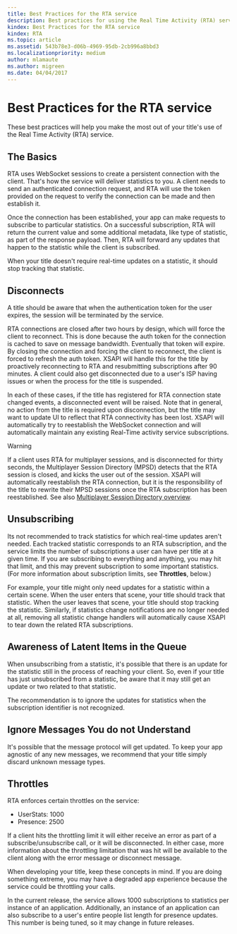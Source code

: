 ```yaml
---
title: Best Practices for the RTA service
description: Best practices for using the Real Time Activity (RTA) service.
kindex: Best Practices for the RTA service
kindex: RTA
ms.topic: article
ms.assetid: 543b78e3-d06b-4969-95db-2cb996a8bbd3
ms.localizationpriority: medium
author: mlamaute
ms.author: migreen
ms.date: 04/04/2017
---
```


# Best Practices for the RTA service

These best practices will help you make the most out of your title's use of the Real Time Activity (RTA) service.


## The Basics

RTA uses WebSocket sessions to create a persistent connection with the client.
That's how the service will deliver statistics to you.
A client needs to send an authenticated connection request, and RTA will use the token provided on the request to verify the connection can be made and then establish it.

Once the connection has been established, your app can make requests to subscribe to particular statistics.
On a successful subscription, RTA will return the current value and some additional metadata, like type of statistic, as part of the response payload.
Then, RTA will forward any updates that happen to the statistic while the client is subscribed.

When your title doesn't require real-time updates on a statistic, it should stop tracking that statistic.


## Disconnects

A title should be aware that when the authentication token for the user expires, the session will be terminated by the service.

RTA connections are closed after two hours by design, which will force the client to reconnect.
This is done because the auth token for the connection is cached to save on message bandwidth.
Eventually that token will expire.
By closing the connection and forcing the client to reconnect, the client is forced to refresh the auth token.
XSAPI will handle this for the title by proactively reconnecting to RTA and resubmitting subscriptions after 90 minutes.
A client could also get disconnected due to a user's ISP having issues or when the process for the title is suspended.

In each of these cases, if the title has registered for RTA connection state changed events, a disconnected event will be raised. Note that in general, no action from the title is required upon disconnection, but the title may want to update UI to reflect that RTA connectivity has been lost. XSAPI will automatically try to reestablish the WebSocket connection and will automatically maintain any existing Real-Time activity service subscriptions.

> [!WARNING]
> If a client uses RTA for multiplayer sessions, and is disconnected for thirty seconds, the Multiplayer Session Directory (MPSD) detects that the RTA session is closed, and kicks the user out of the session. XSAPI will automatically reestablish the RTA connection, but it is the responsibility of the title to rewrite their MPSD sessions once the RTA subscription has been reestablished. See also [Multiplayer Session Directory overview](../../../multiplayer/mpsd/live-mpsd-overview.md).

## Unsubscribing

Its not recommended to track statistics for which real-time updates aren't needed. 
Each tracked statistic corresponds to an RTA subscription, and the service limits the number of subscriptions a user can have per title at a given time.
If you are subscribing to everything and anything, you may hit that limit, and this may prevent subscription to some important statistics.
(For more information about subscription limits, see **Throttles**, below.)

For example, your title might only need updates for a statistic within a certain scene.
When the user enters that scene, your title should track that statistic.
When the user leaves that scene, your title should stop tracking the statistic.
Similarly, if statistics change notifications are no longer needed at all, removing all statistic change handlers will automatically cause XSAPI to tear down the related RTA subscriptions.

## Awareness of Latent Items in the Queue

When unsubscribing from a statistic, it's possible that there is an update for the statistic still in the process of reaching your client.
So, even if your title has just unsubscribed from a statistic, be aware that it may still get an update or two related to that statistic.

The recommendation is to ignore the updates for statistics when the subscription identifier is not recognized.


## Ignore Messages You do not Understand

It's possible that the message protocol will get updated.
To keep your app agnostic of any new messages, we recommend that your title simply discard unknown message types.


## Throttles

RTA enforces certain throttles on the service:
- UserStats: 1000
- Presence: 2500

If a client hits the throttling limit it will either receive an error as part of a subscribe/unsubscribe call, or it will be disconnected.
In either case, more information about the throttling limitation that was hit will be available to the client along with the error message or disconnect message.

When developing your title, keep these concepts in mind.
If you are doing something extreme, you may have a degraded app experience because the service could be throttling your calls.

In the current release, the service allows 1000 subscriptions to statistics per instance of an application.
Additionally, an instance of an application can also subscribe to a user's entire people list length for presence updates.
This number is being tuned, so it may change in future releases.
